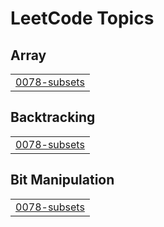 
<!---LeetCode Topics Start-->
# LeetCode Topics
## Array
|  |
| ------- |
| [0078-subsets](https://github.com/adharsh2608/Coding/tree/master/0078-subsets) |
## Backtracking
|  |
| ------- |
| [0078-subsets](https://github.com/adharsh2608/Coding/tree/master/0078-subsets) |
## Bit Manipulation
|  |
| ------- |
| [0078-subsets](https://github.com/adharsh2608/Coding/tree/master/0078-subsets) |
<!---LeetCode Topics End-->